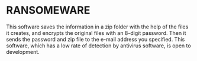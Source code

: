 # RANSOMEWARE
This software saves the information in a zip folder with the help of the files it creates, and encrypts the original files with an 8-digit password. Then it sends the password and zip file to the e-mail address you specified. This software, which has a low rate of detection by antivirus software, is open to development.
